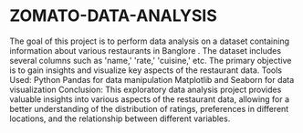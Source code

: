 # ZOMATO-DATA-ANALYSIS
The goal of this project is to perform data analysis on a dataset containing information about various restaurants in Banglore . The dataset includes several columns such as 'name,' 'rate,' 'cuisine,' etc. The primary objective is to gain insights and visualize key aspects of the restaurant data.
Tools Used:
Python
Pandas for data manipulation
Matplotlib and Seaborn for data visualization
Conclusion:
This exploratory data analysis project provides valuable insights into various aspects of the restaurant data, allowing for a better understanding of the distribution of ratings, preferences in different locations, and the relationship between different variables.
